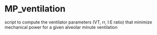 # MP_ventilation
script to compute the ventilator parameters (VT, rr, I:E ratio)  that minimize mechanical power for a given alveolar minute ventilation
